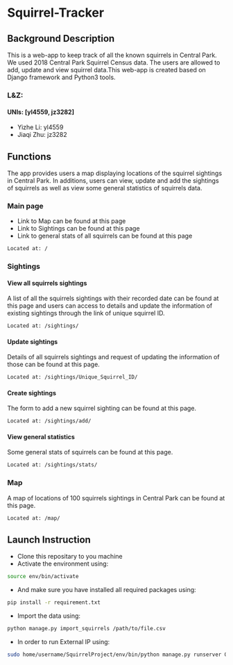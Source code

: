# Squirrel-Tracker

## Background Description
This is a web-app to keep track of all the known squirrels in Central Park. We used 2018 Central Park Squirrel Census data. The users are allowed to add, update and view squirrel data.This web-app is created based on Django framework and Python3 tools.  

### L&Z:
#### UNIs: [yl4559, jz3282]
* Yizhe Li: yl4559
* Jiaqi Zhu: jz3282

## Functions
The app provides users a map displaying locations of the squirrel sightings in Central Park. In additions, users can view, update and add the sightings of squirrels as well as view some general statistics of squirrels data. 

### Main page
* Link to Map can be found at this page
* Link to Sightings can be found at this page
* Link to general stats of all squirrels can be found at this page
```bash
Located at: /
```

### Sightings
#### View all squirrels sightings
A list of all the squirrels sightings with their recorded date can be found at this page and users can access to details and update the information of existing sightings through the link of unique squirrel ID. 
```bash
Located at: /sightings/
```
#### Update sightings
Details of all squirrels sightings and request of updating the information of those can be found at this page.
```bash
Located at: /sightings/Unique_Squirrel_ID/
```

#### Create sightings
The form to add a new squirrel sighting can be found at this page.
```bash
Located at: /sightings/add/
```
#### View general statistics
Some general stats of squirrels can be found at this page.
```bash
Located at: /sightings/stats/
```

### Map
A map of locations of 100 squirrels sightings in Central Park can be found at this page.
```bash
Located at: /map/
``` 
## Launch Instruction
* Clone this repositary to you machine
* Activate the environment using:
```bash
source env/bin/activate
```
* And make sure you have installed all required packages using:
```bash
pip install -r requirement.txt
```
* Import the data using:
```bash
python manage.py import_squirrels /path/to/file.csv
```
* In order to run External IP using:
```bash 
sudo home/username/SquirrelProject/env/bin/python manage.py runserver 0.0.0.0:80
```


